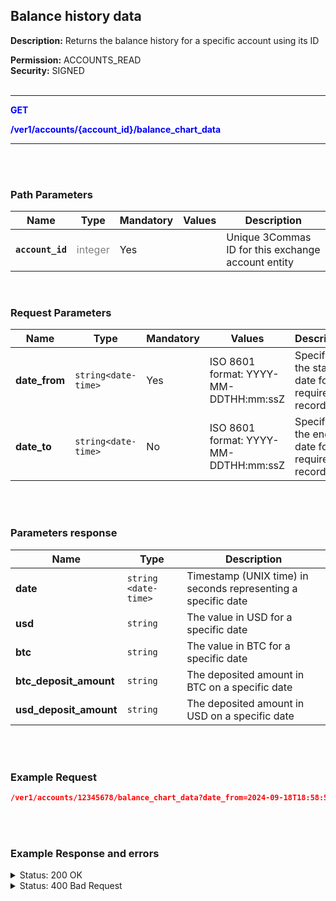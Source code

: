 ## Balance history data<br>

**Description:** Returns the balance history for a specific account using its ID<br>

**Permission:**  ACCOUNTS_READ<br>
**Security:** SIGNED<br>
<br>

----------

<mark style="color:blue;background-color:white" >**GET**

<mark style="color:blue;background-color:white" > **/ver1/accounts/{account_id}/balance_chart_data**

----------
<br>
<br>

### Path Parameters<br>

| Name | Type |	Mandatory |	Values	| Description|
|------|------|-----------|-----------------|------------|
|**`account_id`**  | <mark style="color:grey;background-color:white"> integer | Yes |  | Unique 3Commas ID for this exchange account entity |
<br>

### Request Parameters<br>

| Name | Type |	Mandatory |	Values	| Description|
|------|------|-----------|-----------------|------------|
|**date_from** | `string<date-time>` | Yes | ISO 8601 format: YYYY-MM-DDTHH:mm:ssZ | Specifying the start date for the required records |
|**date_to** | `string<date-time>` | No | ISO 8601 format: YYYY-MM-DDTHH:mm:ssZ | Specifies the end date for the required records |


<br>
<br>

### Parameters response<br>

| Name | Type |	Description|
|------|------|------------|
|**date**| `string <date-time>` | Timestamp (UNIX time) in seconds representing a specific date |
|**usd**| `string`| The value in USD for a specific date |
|**btc**|`string` | The value in BTC for a specific date|
|**btc_deposit_amount**| `string` | The deposited amount in BTC on a specific date |
|**usd_deposit_amount**| `string` | The deposited amount in USD on a specific date |

<br>
<br>

### Example Request<br>

```json
/ver1/accounts/12345678/balance_chart_data?date_from=2024-09-18T18:58:55.469Z
```
<br>
<br>

###  Example Response and errors<br>

<details>
<summary>Status: 200 OK</summary><br>

```json
[
    {
        "date": 1726617600,
        "usd": 28.59,
        "btc": 0.000475,
        "btc_deposit_amount": 0.0,
        "usd_deposit_amount": 0.0
    },
    ...
    {
        "date": 1727873800,
        "usd": 29.31,
        "btc": 0.000481,
        "btc_deposit_amount": 0.0,
        "usd_deposit_amount": 0.0
    }
]
```
</details>
<details>
<summary>Status: 400 Bad Request</summary><br>
```json
{
    "error": "record_invalid",
    "error_description": "Invalid parameters",
    "error_attributes": {
        "date_from": [
            "is invalid"
        ]
    }
}
```
</details>